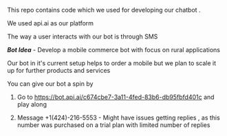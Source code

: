 This repo contains code which we used for developing our chatbot . 

We used api.ai as our platform  

The way a user interacts with our bot is through SMS

***Bot Idea*** - Develop a mobile commerce bot with focus on rural applications 

Our bot in it's current setup helps to order a mobile but we plan to scale it up for further products and services

You can give our bot a spin by 

1. Go to https://bot.api.ai/c674cbe7-3a11-4fed-83b6-db95fbfd401c and play along

2. Message +1(424)-216-5553 - Might have issues getting replies , as this number was purchased on a trial plan with limited number of replies

